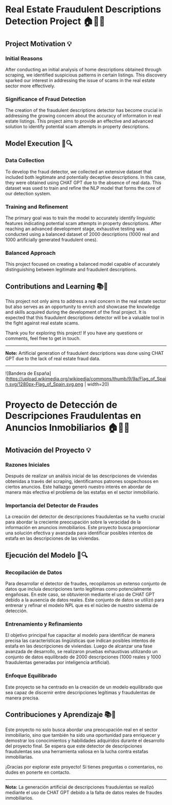 # Real Estate Fraudulent Descriptions Detection Project 🏠🕵️‍♂️

## Project Motivation 💡

### Initial Reasons
After conducting an initial analysis of home descriptions obtained through scraping, we identified suspicious patterns in certain listings. This discovery sparked our interest in addressing the issue of scams in the real estate sector more effectively.

### Significance of Fraud Detection
The creation of the fraudulent descriptions detector has become crucial in addressing the growing concern about the accuracy of information in real estate listings. This project aims to provide an effective and advanced solution to identify potential scam attempts in property descriptions.

## Model Execution 🚀🔍

### Data Collection
To develop the fraud detector, we collected an extensive dataset that included both legitimate and potentially deceptive descriptions. In this case, they were obtained using CHAT GPT due to the absence of real data. This dataset was used to train and refine the NLP model that forms the core of our detection system.

### Training and Refinement
The primary goal was to train the model to accurately identify linguistic features indicating potential scam attempts in property descriptions. After reaching an advanced development stage, exhaustive testing was conducted using a balanced dataset of 2000 descriptions (1000 real and 1000 artificially generated fraudulent ones).

### Balanced Approach
This project focused on creating a balanced model capable of accurately distinguishing between legitimate and fraudulent descriptions.

## Contributions and Learning 📚🌟

This project not only aims to address a real concern in the real estate sector but also serves as an opportunity to enrich and showcase the knowledge and skills acquired during the development of the final project. It is expected that this fraudulent descriptions detector will be a valuable tool in the fight against real estate scams.

Thank you for exploring this project! If you have any questions or comments, feel free to get in touch.

---

**Note:** Artificial generation of fraudulent descriptions was done using CHAT GPT due to the lack of real estate fraud data.


-----------------------------------------------------------------------------------------------------------------------------------------
![Bandera de España](https://upload.wikimedia.org/wikipedia/commons/thumb/9/9a/Flag_of_Spain.svg/1280px-Flag_of_Spain.svg.png | width=20)
# Proyecto de Detección de Descripciones Fraudulentas en Anuncios Inmobiliarios 🏠🕵️‍♂️

## Motivación del Proyecto 💡

### Razones Iniciales
Después de realizar un análisis inicial de las descripciones de viviendas obtenidas a través del scraping, identificamos patrones sospechosos en ciertos anuncios. Este hallazgo generó nuestro interés en abordar de manera más efectiva el problema de las estafas en el sector inmobiliario.

### Importancia del Detector de Fraudes
La creación del detector de descripciones fraudulentas se ha vuelto crucial para abordar la creciente preocupación sobre la veracidad de la información en anuncios inmobiliarios. Este proyecto busca proporcionar una solución efectiva y avanzada para identificar posibles intentos de estafa en las descripciones de las viviendas.

## Ejecución del Modelo 🚀🔍

### Recopilación de Datos
Para desarrollar el detector de fraudes, recopilamos un extenso conjunto de datos que incluía descripciones tanto legítimas como potencialmente engañosas. En este caso, se obtuvieron mediante el uso de CHAT GPT debido a la ausencia de datos reales. Este conjunto de datos se utilizó para entrenar y refinar el modelo NPL que es el núcleo de nuestro sistema de detección.

### Entrenamiento y Refinamiento
El objetivo principal fue capacitar al modelo para identificar de manera precisa las características lingüísticas que indican posibles intentos de estafa en las descripciones de viviendas. Luego de alcanzar una fase avanzada de desarrollo, se realizaron pruebas exhaustivas utilizando un conjunto de datos equilibrado de 2000 descripciones (1000 reales y 1000 fraudulentas generadas por inteligencia artificial).

### Enfoque Equilibrado
Este proyecto se ha centrado en la creación de un modelo equilibrado que sea capaz de discernir entre descripciones legítimas y fraudulentas de manera precisa.

## Contribuciones y Aprendizaje 📚🌟

Este proyecto no solo busca abordar una preocupación real en el sector inmobiliario, sino que también ha sido una oportunidad para enriquecer y demostrar los conocimientos y habilidades adquiridos durante el desarrollo del proyecto final. Se espera que este detector de descripciones fraudulentas sea una herramienta valiosa en la lucha contra estafas inmobiliarias.

¡Gracias por explorar este proyecto! Si tienes preguntas o comentarios, no dudes en ponerte en contacto.

---

**Nota:** La generación artificial de descripciones fraudulentas se realizó mediante el uso de CHAT GPT debido a la falta de datos reales de fraudes inmobiliarios.

